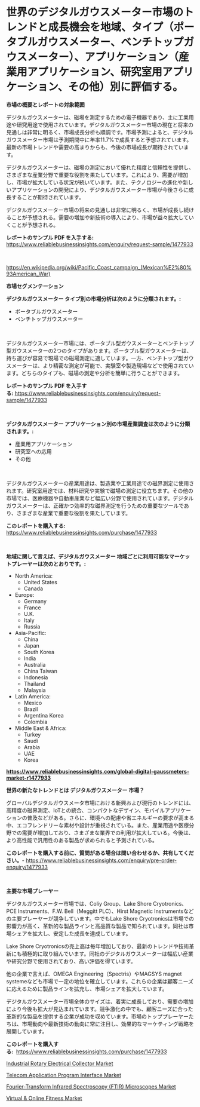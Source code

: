 <p><h1>世界のデジタルガウスメーター市場のトレンドと成長機会を地域、タイプ（ポータブルガウスメーター、ベンチトップガウスメーター）、アプリケーション（産業用アプリケーション、研究室用アプリケーション、その他）別に評価する。</h1></p><p><strong>市場の概要とレポートの対象範囲</strong></p>
<p><p>デジタルガウスメーターは、磁場を測定するための電子機器であり、主に工業用途や研究用途で使用されています。デジタルガウスメーター市場の現在と将来の見通しは非常に明るく、市場成長分析も順調です。市場予測によると、デジタルガウスメーター市場は予測期間中に年率11.7%で成長すると予想されています。最新の市場トレンドや需要の高まりからも、今後の市場成長が期待されています。</p><p>デジタルガウスメーターは、磁場の測定において優れた精度と信頼性を提供し、さまざまな産業分野で重要な役割を果たしています。これにより、需要が増加し、市場が拡大している状況が続いています。また、テクノロジーの進化や新しいアプリケーションの開発により、デジタルガウスメーター市場が今後さらに成長することが期待されています。</p><p>デジタルガウスメーター市場の将来の見通しは非常に明るく、市場が成長し続けることが予想される。需要の増加や新技術の導入により、市場が益々拡大していくことが予想される。</p></p>
<p><strong>レポートのサンプル PDF を入手する:</strong> <a href="https://www.reliablebusinessinsights.com/enquiry/request-sample/1477933">https://www.reliablebusinessinsights.com/enquiry/request-sample/1477933</a></p>
<p>&nbsp;</p>
<p><a href="https://en.wikipedia.org/wiki/Pacific_Coast_campaign_(Mexican%E2%80%93American_War)">https://en.wikipedia.org/wiki/Pacific_Coast_campaign_(Mexican%E2%80%93American_War)</a></p>
<p><strong>市場セグメンテーション</strong></p>
<p><strong>デジタルガウスメーター タイプ別の市場分析は次のように分類されます。:</strong></p>
<p><ul><li>ポータブルガウスメーター</li><li>ベンチトップガウスメーター</li></ul></p>
<p>&nbsp;</p>
<p><p>デジタルガウスメーター市場には、ポータブル型ガウスメーターとベンチトップ型ガウスメーターの2つのタイプがあります。ポータブル型ガウスメーターは、持ち運びが容易で現場での磁場測定に適しています。一方、ベンチトップ型ガウスメーターは、より精密な測定が可能で、実験室や製造現場などで使用されています。どちらのタイプも、磁場の測定や分析を簡単に行うことができます。</p></p>
<p><strong>レポートのサンプル PDF を入手する:</strong>&nbsp;<a href="https://www.reliablebusinessinsights.com/enquiry/request-sample/1477933">https://www.reliablebusinessinsights.com/enquiry/request-sample/1477933</a></p>
<p>&nbsp;</p>
<p><strong> デジタルガウスメーター アプリケーション別の市場産業調査は次のように分類されます。:</strong></p>
<p><ul><li>産業用アプリケーション</li><li>研究室への応用</li><li>その他</li></ul></p>
<p>&nbsp;</p>
<p><p>デジタルガウスメーターの産業用途は、製造業や工業用途での磁界測定に使用されます。研究室用途では、材料研究や実験で磁場の測定に役立ちます。その他の市場では、医療機器や自動車産業など幅広い分野で使用されています。デジタルガウスメーターは、正確かつ効率的な磁界測定を行うための重要なツールであり、さまざまな産業で重要な役割を果たしています。</p></p>
<p><strong>このレポートを購入する:</strong>&nbsp; <a href="https://www.reliablebusinessinsights.com/purchase/1477933">https://www.reliablebusinessinsights.com/purchase/1477933</a></p>
<p>&nbsp;</p>
<p><strong>地域に関して言えば、デジタルガウスメーター 地域ごとに利用可能なマーケットプレーヤーは次のとおりです。:</strong></p>
<p><ul>
    <li>
        North America:
        <ul>
            <li>United States</li>
            <li>Canada</li>
        </ul>
    </li>
    <li>
        Europe:
        <ul>
            <li>Germany</li>
            <li>France</li>
            <li>U.K.</li>
            <li>Italy</li>
            <li>Russia</li>
        </ul>
    </li>
    <li>
        Asia-Pacific:
        <ul>
            <li>China</li>
            <li>Japan</li>
            <li>South Korea</li>
            <li>India</li>
            <li>Australia</li>
            <li>China Taiwan</li>
            <li>Indonesia</li>
            <li>Thailand</li>
            <li>Malaysia</li>
        </ul>
    </li>
    <li>
        Latin America:
        <ul>
            <li>Mexico</li>
            <li>Brazil</li>
            <li>Argentina Korea</li>
            <li>Colombia</li>
        </ul>
    </li>
    <li>
        Middle East & Africa:
        <ul>
            <li>Turkey</li>
            <li>Saudi</li>
            <li>Arabia</li>
            <li>UAE</li>
            <li>Korea</li>
        </ul>
    </li>
    </ul></p>
<p><strong><a href="https://www.reliablebusinessinsights.com/global-digital-gaussmeters-market-r1477933">https://www.reliablebusinessinsights.com/global-digital-gaussmeters-market-r1477933</a></strong>&nbsp;</p>
<p><strong>世界の新たなトレンドとは デジタルガウスメーター 市場？</strong></p>
<p><p>グローバルデジタルガウスメータ市場における新興および現行のトレンドには、高精度の磁界測定、IoTとの統合、コンパクトなデザイン、モバイルアプリケーションの普及などがある。さらに、環境への配慮や省エネルギーの要求が高まる中、エコフレンドリーな素材や設計が重視されている。また、産業用途や医療分野での需要が増加しており、さまざまな業界での利用が拡大している。今後は、より高性能で汎用性のある製品が求められると予測されている。</p></p>
<p><strong>このレポートを購入する前に、質問がある場合は問い合わせるか、共有してください。</strong>- <a href="https://www.reliablebusinessinsights.com/enquiry/pre-order-enquiry/1477933">https://www.reliablebusinessinsights.com/enquiry/pre-order-enquiry/1477933</a></p>
<p>&nbsp;</p>
<p><strong>主要な市場プレーヤー</strong></p>
<p><p>デジタルガウスメーター市場では、Coliy Group、Lake Shore Cryotronics、PCE Instruments、F.W. Bell（Meggitt PLC）、Hirst Magnetic Instrumentsなどの主要プレーヤーが競争しています。中でもLake Shore Cryotronicsは市場での影響力が高く、革新的な製品ラインと高品質な製品で知られています。同社は市場シェアを拡大し、安定した成長を達成しています。</p><p>Lake Shore Cryotronicsの売上高は毎年増加しており、最新のトレンドや技術革新にも積極的に取り組んでいます。同社のデジタルガウスメーターは幅広い産業や研究分野で使用されており、高い評価を得ています。</p><p>他の企業で言えば、OMEGA Engineering（Spectris）やMAGSYS magnet systemeなども市場で一定の地位を確立しています。これらの企業は顧客ニーズに応えるために製品ラインを拡充し、市場シェアを拡大しています。</p><p>デジタルガウスメーター市場全体のサイズは、着実に成長しており、需要の増加により今後も拡大が見込まれています。競争激化の中でも、顧客ニーズに合った革新的な製品を提供する企業が成功を収めています。市場のトッププレーヤーたちは、市場動向や最新技術の動向に常に注目し、効果的なマーケティング戦略を展開しています。</p></p>
<p><strong>このレポートを購入する:</strong>&nbsp;&nbsp;<a href="https://www.reliablebusinessinsights.com/purchase/1477933">https://www.reliablebusinessinsights.com/purchase/1477933</a></p>
<p><p><a href="https://issuu.com/reportprime-2/docs/industrial-rotary-electrical-collector-market-size">Industrial Rotary Electrical Collector Market</a></p><p><a href="https://github.com/juancolorado15/Market-Research-Report-List-3/blob/main/telecom-application-program-interface-market.md">Telecom Application Program Interface Market</a></p><p><a href="https://issuu.com/reportprime-2/docs/fourier-transform-infrared-spectroscopy-ftir-micro">Fourier-Transform Infrared Spectroscopy (FTIR) Microscopes Market</a></p><p><a href="https://github.com/mahnoor2003/Market-Research-Report-List-5/blob/main/virtual-online-fitness-market.md">Virtual & Online Fitness Market</a></p></p>